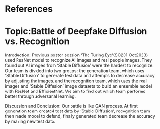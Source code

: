 # References
# Topic:Battle of Deepfake Diffusion vs. Recognition

Introduction:
Previous poster session ‘The Turing Eye’(SC201 Oct2023) used ResNet model to recognize AI images and real people images. 
They found out AI images from ‘Stable Diffusion’ were the hardest to recognize.
Our team is divided into two groups: the generation team, which uses 'Stable Diffusion' to generate test data and attempts to decrease accuracy by adjusting the images, 
and the recognition team, which uses the real images and 'Stable Diffusion’ image datasets to build an ensemble model with ResNet and EfficientNet.
We aim to find out which team performs better through adversarial learning.

Discussion and Conclusion:
Our battle is like GAN process. At first generation team created test data by ‘Stable Diffusion’, 
recognition team then made model to defend, finally generated team decrease the accuracy by  making new test data.




